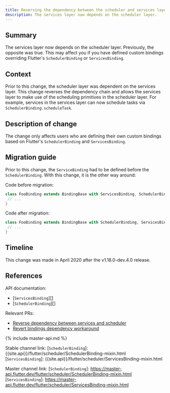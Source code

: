 ```yaml
---
title: Reversing the dependency between the scheduler and services layer
description: The services layer now depends on the scheduler layer.
---
```


## Summary

The services layer now depends on the scheduler layer. Previously, the opposite
was true. This may affect you if you have defined custom bindings overriding
Flutter's `SchedulerBinding` or `ServicesBinding`.

## Context

Prior to this change, the scheduler layer was dependent on the services layer.
This change reverses the dependency chain and allows the services layer to make
use of the scheduling primitives in the scheduler layer. For example, services
in the services layer can now schedule tasks via `SchedulerBinding.scheduleTask`.

## Description of change

The change only affects users who are defining their own custom bindings based
on Flutter's `SchedulerBinding` and `ServicesBinding`.

## Migration guide

Prior to this change, the `ServiceBinding` had to be defined before the
`SchedulerBinding`. With this change, it is the other way around:

Code before migration:

<!-- skip -->
```dart
class FooBinding extends BindingBase with ServicesBinding, SchedulerBinding {
 // ...
}
```

Code after migration:

<!-- skip -->
```dart
class FooBinding extends BindingBase with SchedulerBinding, ServicesBinding {
 // ...
}
```

## Timeline

This change was made in April 2020 after the v1.18.0-dev.4.0 release.

## References

API documentation:
* [`ServicesBinding`][]
* [`SchedulerBinding`][]

Relevant PRs:
* [Reverse dependency between services and scheduler][]
* [Revert bindings dependency workaround][]

{% include master-api.md %}

Stable channel link:
[`SchedulerBinding`]: {{site.api}}/flutter/scheduler/SchedulerBinding-mixin.html
[`ServicesBinding`]: {{site.api}}/flutter/scheduler/ServicesBinding-mixin.html

Master channel link:
[`SchedulerBinding`]: https://master-api.flutter.dev/flutter/scheduler/SchedulerBinding-mixin.html
[`ServicesBinding`]: https://master-api.flutter.dev/flutter/scheduler/ServicesBinding-mixin.html

[Reverse dependency between services and scheduler]: {{site.github}}/flutter/flutter/pull/54212
[Revert bindings dependency workaround]: {{site.github}}/flutter/flutter/pull/54286
